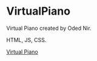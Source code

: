 # VirtualPiano

Virtual Piano created by Oded Nir.

HTML, JS, CSS.

[Virtual Piano](https://odednir.github.io/VirtualPiano/)
